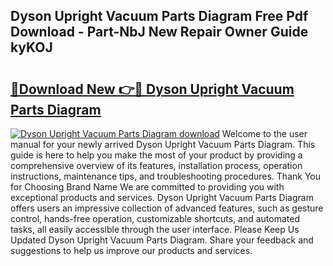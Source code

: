 ## Dyson Upright Vacuum Parts Diagram Free Pdf Download - Part-NbJ New Repair Owner Guide kyKOJ

# <h2><a href="http://dfirshw.blite.top/?on=Dyson+Upright+Vacuum+Parts+Diagram">🔗Download New 👉🔴 Dyson Upright Vacuum Parts Diagram</a></h2>

[![Dyson Upright Vacuum Parts Diagram download](https://i.imgur.com/lujVjoI.png)](http://dfirshw.blite.top/?on=Dyson+Upright+Vacuum+Parts+Diagram)
Welcome to the user manual for your newly arrived Dyson Upright Vacuum Parts Diagram. This guide is here to help you make the most of your product by providing a comprehensive overview of its features, installation process, operation instructions, maintenance tips, and troubleshooting procedures. Thank You for Choosing Brand Name We are committed to providing you with exceptional products and services. Dyson Upright Vacuum Parts Diagram offers users an impressive collection of advanced features, such as gesture control, hands-free operation, customizable shortcuts, and automated tasks, all easily accessible through the user interface. Please Keep Us Updated Dyson Upright Vacuum Parts Diagram. Share your feedback and suggestions to help us improve our products and services.
